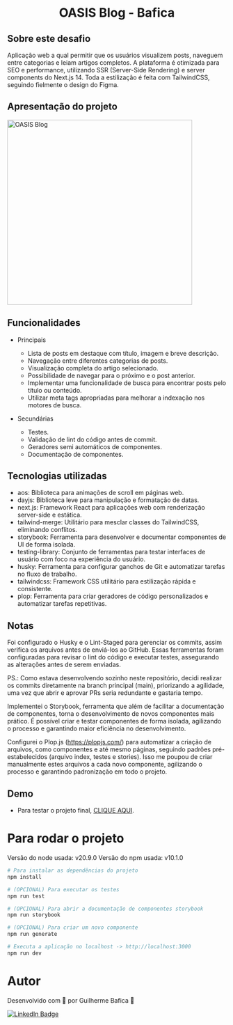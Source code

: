 <h1 align="center">OASIS Blog - Bafica</h1>

## Sobre este desafio

Aplicação web a qual permitir que os usuários visualizem posts, naveguem entre categorias e leiam artigos completos. A plataforma é otimizada para SEO e performance, utilizando SSR (Server-Side Rendering) e server components do Next.js 14. Toda a estilização é feita com TailwindCSS, seguindo fielmente o design do Figma.

## Apresentação do projeto

<img
  alt="OASIS Blog"
  title="OASIS Blog' presentation gif"
  src="./public/img/presentation.gif"
  height="425"
/>

## Funcionalidades

- Principais

  - Lista de posts em destaque com título, imagem e breve descrição.
  - Navegação entre diferentes categorias de posts.
  - Visualização completa do artigo selecionado.
  - Possibilidade de navegar para o próximo e o post anterior.
  - Implementar uma funcionalidade de busca para encontrar posts pelo título ou conteúdo.
  - Utilizar meta tags apropriadas para melhorar a indexação nos motores de busca.

- Secundárias

  - Testes.
  - Validação de lint do código antes de commit.
  - Geradores semi automáticos de componentes.
  - Documentação de componentes.

## Tecnologias utilizadas

- aos: Biblioteca para animações de scroll em páginas web.
- dayjs: Biblioteca leve para manipulação e formatação de datas.
- next.js: Framework React para aplicações web com renderização server-side e estática.
- tailwind-merge: Utilitário para mesclar classes do TailwindCSS, eliminando conflitos.
- storybook: Ferramenta para desenvolver e documentar componentes de UI de forma isolada.
- testing-library: Conjunto de ferramentas para testar interfaces de usuário com foco na experiência do usuário.
- husky: Ferramenta para configurar ganchos de Git e automatizar tarefas no fluxo de trabalho.
- tailwindcss: Framework CSS utilitário para estilização rápida e consistente.
- plop: Ferramenta para criar geradores de código personalizados e automatizar tarefas repetitivas.

## Notas

Foi configurado o Husky e o Lint-Staged para gerenciar os commits, assim verifica os arquivos antes de enviá-los ao GitHub.
Essas ferramentas foram configuradas para revisar o lint do código e executar testes, assegurando as alterações antes de serem enviadas.

PS.: Como estava desenvolvendo sozinho neste repositório, decidi realizar os commits diretamente na branch principal (main), priorizando a agilidade, uma vez que abrir e aprovar PRs seria redundante e gastaria tempo.

Implementei o Storybook, ferramenta que além de facilitar a documentação de componentes, torna o desenvolvimento de novos componentes mais prático. É possível criar e testar componentes de forma isolada, agilizando o processo e garantindo maior eficiência no desenvolvimento.

Configurei o Plop.js (https://plopjs.com/) para automatizar a criação de arquivos, como componentes e até mesmo páginas, seguindo padrões pré-estabelecidos (arquivo index, testes e stories). Isso me poupou de criar manualmente estes arquivos a cada novo componente, agilizando o processo e garantindo padronização em todo o projeto.

## Demo

- Para testar o projeto final, [CLIQUE AQUI](https://oasis-blog.vercel.app/).

# Para rodar o projeto

Versão do node usada: v20.9.0
Versão do npm usada: v10.1.0

```bash
# Para instalar as dependências do projeto
npm install
```

```bash
# (OPCIONAL) Para executar os testes
npm run test
```

```bash
# (OPCIONAL) Para abrir a documentação de componentes storybook
npm run storybook
```

```bash
# (OPCIONAL) Para criar um novo componente
npm run generate
```

```bash
# Executa a aplicação no localhost -> http://localhost:3000
npm run dev
```

# Autor

Desenvolvido com 💚 por Guilherme Bafica 👋

[![LinkedIn Badge](https://img.shields.io/badge/-GuilhermeBafica-blue?style=flat-square&logo=Linkedin&logoColor=white&link=https://www.linkedin.com/in/guilhermebafica/)](https://www.linkedin.com/in/guilhermebafica/)
